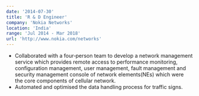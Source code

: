 ```yaml
---
date: '2014-07-30'
title: 'R & D Engineer'
company: 'Nokia Networks'
location: 'India'
range: 'Jul 2014 - Mar 2018'
url: 'http://www.nokia.com/networks'
---
```


- Collaborated with a four‐person team to develop a network management service which provides remote access to performance monitoring, configuration management, user management, fault management and security management console of network elements(NEs) which were the core components of cellular network.
- Automated and optimised the data handling process for traffic signs.

